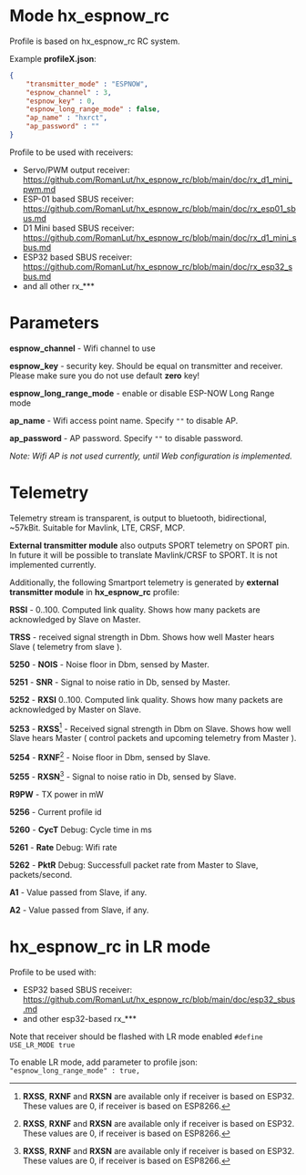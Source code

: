 # Mode hx_espnow_rc

Profile is based on hx_espnow_rc RC system.

Example **profileX.json**:
```json
{
    "transmitter_mode" : "ESPNOW",
    "espnow_channel" : 3,
    "espnow_key" : 0,
    "espnow_long_range_mode" : false,
    "ap_name" : "hxrct",
    "ap_password" : ""
}
```

Profile to be used with receivers:
- Servo/PWM output receiver: https://github.com/RomanLut/hx_espnow_rc/blob/main/doc/rx_d1_mini_pwm.md
- ESP-01 based SBUS receiver: https://github.com/RomanLut/hx_espnow_rc/blob/main/doc/rx_esp01_sbus.md
- D1 Mini based SBUS receiver: https://github.com/RomanLut/hx_espnow_rc/blob/main/doc/rx_d1_mini_sbus.md
- ESP32 based SBUS receiver: https://github.com/RomanLut/hx_espnow_rc/blob/main/doc/rx_esp32_sbus.md
- and all other rx_*** 

# Parameters

**espnow_channel** - Wifi channel to use

**espnow_key** - security key. Should be equal on transmitter and receiver. Please make sure you do not use default **zero** key!

**espnow_long_range_mode** - enable or disable ESP-NOW Long Range mode

**ap_name** - Wifi access point name. Specify `""` to disable AP.

**ap_password** - AP password. Specify `""` to disable password.

*Note: Wifi AP is not used currently, until Web configuration is implemented.*

# Telemetry

Telemetry stream is transparent, is output to bluetooth, bidirectional, ~57kBit. Suitable for Mavlink, LTE, CRSF, MCP.

**External transmitter module** also outputs SPORT telemetry on SPORT pin. In future it will be possible to translate Mavlink/CRSF to SPORT. It is not implemented currently.

Additionally, the following Smartport telemetry is generated by **external transmitter module** in **hx_espnow_rc** profile:

**RSSI** - 0..100. Computed link quality. Shows how many packets are acknowledged by Slave on Master. 

**TRSS** - received signal strength in Dbm. Shows how well Master hears Slave ( telemetry from slave ).

**5250** - **NOIS** - Noise floor in Dbm, sensed by Master.

**5251** - **SNR** - Signal to noise ratio in Db, sensed by Master.

**5252** - **RXSI** 0..100. Computed link quality. Shows how many packets are acknowledged by Master on Slave.

**5253** - **RXSS**[^note1] - Received signal strength in Dbm on Slave. Shows how well Slave hears Master ( control packets and upcoming telemetry from Master ).

**5254** - **RXNF**[^note1] - Noise floor in Dbm, sensed by Slave.

**5255** - **RXSN**[^note1] -  Signal to noise ratio in Db, sensed by Slave.

**R9PW** - TX power in mW

**5256** - Current profile id

**5260** - **CycT** Debug: Cycle time in ms

**5261** - **Rate** Debug: Wifi rate

**5262** - **PktR** Debug: Successfull packet rate from Master to Slave, packets/second.

**A1** - Value passed from Slave, if any.

**A2** - Value passed from Slave, if any.

[^note1]: **RXSS**, **RXNF** and **RXSN** are available only if receiver is based on ESP32. These values are 0, if receiver is based on ESP8266. 


# hx_espnow_rc in LR mode

Profile to be used with:
- ESP32 based SBUS receiver: https://github.com/RomanLut/hx_espnow_rc/blob/main/doc/esp32_sbus.md
- and other esp32-based rx_***

Note that receiver should be flashed with LR mode enabled `#define USE_LR_MODE true`

To enable LR mode, add parameter to profile json:
``
    "espnow_long_range_mode" : true,
``

